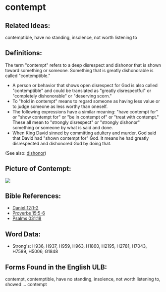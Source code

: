 # contempt

## Related Ideas:

contemptible, have no standing, insolence, not worth listening to

## Definitions:

The term "contempt" refers to a deep disrespect and dishonor that is shown toward something or someone. Something that is greatly dishonorable is called "contemptible."

* A person or behavior that shows open disrespect for God is also called "contemptible" and could be translated as "greatly disrespectful" or "completely dishonorable" or "deserving scorn."
* To "hold in contempt" means to regard someone as having less value or to judge someone as less worthy than oneself.
* The following expressions have a similar meaning: "have contempt for" or "show contempt for" or "be in contempt of" or "treat with contempt." These all mean to "strongly disrespect" or "strongly dishonor" something or someone by what is said and done.
* When King David sinned by committing adultery and murder, God said that David had "shown contempt for" God. It means he had greatly disrespected and dishonored God by doing that.

(See also: [dishonor](../other/dishonor.md))

## Picture of Contempt:

<a href="https://content.bibletranslationtools.org/WycliffeAssociates/en_tw/raw/branch/master/PNGs/c/Contempt.png"><img src="https://content.bibletranslationtools.org/WycliffeAssociates/en_tw/raw/branch/master/PNGs/c/Contempt.png" ></a>

## Bible References:

* [Daniel 12:1-2](rc://en/tn/help/dan/12/01)
* [Proverbs 15:5-6](rc://en/tn/help/pro/15/05)
* [Psalms 031:18](rc://en/tn/help/psa/031/018)

## Word Data:

* Strong's: H936, H937, H959, H963, H1860, H2195, H2781, H7043, H7589, H5006, G1848

## Forms Found in the English ULB:

contempt, contemptible, have no standing, insolence, not worth listening to, showed ... contempt

